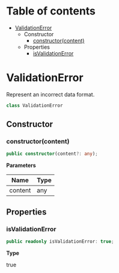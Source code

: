 # Table of contents

* [ValidationError][ClassDeclaration-3]
    * Constructor
        * [constructor(content)][Constructor-3]
    * Properties
        * [isValidationError][PropertyDeclaration-5]

# ValidationError

Represent an incorrect data format.

```typescript
class ValidationError
```
## Constructor

### constructor(content)

```typescript
public constructor(content?: any);
```

**Parameters**

| Name    | Type |
| ------- | ---- |
| content | any  |

## Properties

### isValidationError

```typescript
public readonly isValidationError: true;
```

**Type**

true

[ClassDeclaration-3]: validationerror.md#validationerror
[Constructor-3]: validationerror.md#constructorcontent
[PropertyDeclaration-5]: validationerror.md#isvalidationerror